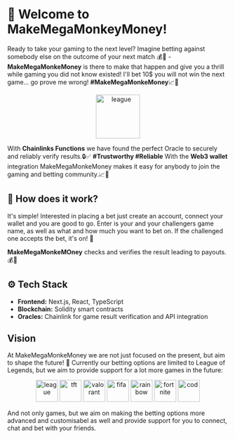 # 🐒 Welcome to MakeMegaMonkeyMoney!

Ready to take your gaming to the next level? Imagine betting against somebody else on the outcome of your next match 💰🔮 - **MakeMegaMonkeMoney** is there to make that happen and give you a thrill while gaming you did not know existed! I'll bet 10$ you will not win the next game... go prove me wrong! **#MakeMegaMonkeMoney**📈🚀

  <p align="center"><img src=https://github.com/user-attachments/assets/1148d263-e92a-4c07-8122-8079f8e7c697 alt="league" width="100" height="100"/></p>

With **Chainlinks Functions** we have found the perfect Oracle to securely and reliably verify results.🔒✅ **#Trustworthy #Reliable** With the **Web3 wallet** integration MakeMegaMonkeMoney makes it easy for anybody to join the gaming and betting community.📈🚀

## 🎯 How does it work?
It's simple! Interested in placing a bet just create an account, connect your wallet and you are good to go.
Enter is your and your challengers game name, as well as what and how much you want to bet on. If the challenged one accepts the bet, it's on! 💸

**MakeMegaMonkeMOney** checks and verifies the result leading to payouts. 💰🔮

## ⚙️ Tech Stack

- **Frontend:** Next.js, React, TypeScript
- **Blockchain:** Solidity smart contracts
- **Oracles:** Chainlink for game result verification and API integration

## Vision
At MakeMegaMonkeMoney we are not just focused on the present, but aim to shape the future! 🔮 Currently our betting options are limited to League of Legends, but we aim to provide support for a lot more games in the future:
<p align="center">
  <img src="https://github.com/user-attachments/assets/86bcc283-f799-4415-8887-932fe99c45ef" alt="league" width="50" height="50"/>
  <img src="https://github.com/user-attachments/assets/a2ff32b8-9e68-4c05-ba6f-6e2e4362e877" alt="tft" width="50" height="50"/>
  <img src="https://github.com/user-attachments/assets/87ea4ae7-236f-43b1-b160-388044d72480" alt="valorant" width="50" height="50"/>
  <img src="https://github.com/user-attachments/assets/0b5cec8d-01c8-4d29-9ce7-d73543f1b209" alt="fifa" width="50" height="50"/>
  <img src="https://github.com/user-attachments/assets/8f2e6580-db20-41fe-b40c-bc7911f8d630" alt="rainbow" width="50" height="50"/>
  <img src="https://github.com/user-attachments/assets/f14f5dda-c6cc-4441-beaf-dfbd19b69889" alt="fortnite" width="50" height="50"/>
  <img src="https://github.com/user-attachments/assets/66638f88-8ef6-402a-b396-d546a95185cd" alt="cod" width="50" height="50"/>
</p>
And not only games, but we aim on making the betting options more advanced and customisabel as well and provide support for you to connect, chat and bet with your friends.
